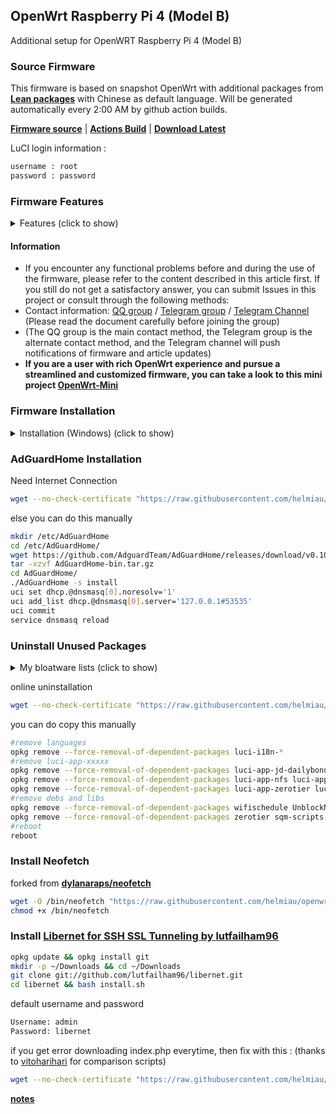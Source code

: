 ## OpenWrt Raspberry Pi 4 (Model B)
Additional setup for OpenWRT Raspberry Pi 4 (Model B)

### Source Firmware
This firmware is based on snapshot OpenWrt with additional packages from [**Lean packages**](https://github.com/coolsnowwolf/lede) with Chinese as default language. Will be generated automatically every 2:00 AM by github action builds.

[**Firmware source**](https://github.com/SuLingGG/OpenWrt-Rpi)  |  [**Actions Build**](https://github.com/SuLingGG/OpenWrt-Rpi/actions/workflows/build-rpi4-lean-openwrt.yml?query=is%3Asuccess)  |  [**Download Latest**](https://openwrt.cc/releases/targets/bcm27xx/bcm2711)

LuCI login information :
```sh
username : root
password : password
```

### Firmware Features

<details><summary>Features (click to show)</summary>
<p>

- Contains rich OpenWrt original LuCI plug-ins and community LuCI plug-ins
- Integrate most wired, wireless, 3G/4G network card drivers, no need to install additional
- Pre-install the latest version of Clash core and oh-my-zsh to minimize configuration costs
- Pre-install all kmod ipk software packages in the firmware, pre-configure the local opkg software source, keep away from kmod conflicts
- More comprehensive IPV6 support, the firmware built-in IPV6 CLI configuration tool, you can quickly install/uninstall/configure IPV6
- Pull the latest OpenWrt source code and community plug-in source code at 2:00 am every day to compile and provide split downloads to ensure that you always get the latest experience
- Provide packages-server (including WEB server package archive), which can quickly establish LAN software source under Windows
- For advanced users, provide OpenWrt Image Builder, OpenWrt SDK, OpenWrt Tool Chain, and dl archive files
Contains scientific Internet tools:
- The firmware supports the following scientific Internet tools: ①ShadowSocksR Plus+ ②Passwall ③OpenClash
- Among them, ShadowSocksR Plus+ in Offical version firmware is transplanted from Lean version source code.
- Both now support SS/SSR/V2ray/Trojan/Socks5 protocol, support Kcptun, support Netflix streaming, support link/subscription import node, Socks5 server, access control, automatic switching of failed nodes. Among them, Passwall additionally supports Brook and V2ray diversion.
- For OpenClash, the latest version of Clash core (clash/clash_tun/clash_game) has been pre-installed in the firmware, and it can be used out of the box without additional download.
- Support ad blocking AdGuard Home
```sh
Note: The advertisement blocking effect at the router level is not good. If you are very sensitive to advertisements, it is recommended to use the browser plug-in-level advertisement blocking plugin. In addition, ad blocking tools may severely affect internet speed.
```
- Support to unlock NetEase Cloud gray songs:
- Contains three schemes of Golang/Nodejs/cloud unlocking.
- Support Jingdong sign-in service, you can get 20+ golden beans/day unattended.
- Support Docker container arm and aarch64 (arm64) architecture images. Before pulling the image, please confirm that the image has the above architecture version and use the corresponding architecture tag to pull it.
- Support AirPlay2 and PCHiFi digital turntable remote control function, you can push music to the Raspberry Pi to play and control through the AirPlay feature.
- Support Samba/CIFSD/FTP/SFTP file transfer, support mounting Samba/NFS file system to local, support Syncthing and VerySync synchronization, support Rclone to mount network disk files to local.
- Support disk management, you can create/remove partitions and create Raid arrays with one click.
- Support file assistant / file browser (Filemanager) / Kodexplorer (Kodexplorer), can manage the files in OpenWrt online.
- Support Aria2 and Transmission download tools, you can download http/https/BT seeds/magnet links to Raspberry Pi.
- Support SSR server (libv/python), V2ray server, Brook server, Trojan server, PPTP VPN server, IPSec VPN server, OpenVPN server, N2N v2 VPN, ZeroTier, support OpenVPN client, PPTP/L2TP client, OpenConnect client, WireGuard VPN.
- Support DDNS (support Dnspod and Alibaba Cloud DDNS), SmartDNS, ARP binding.
- Support Frpc/NPS intranet penetration and Frps server.
- Support WeChat push (Server sauce), USB print server, KMS server, Wake-on-LAN, Thunderbird, Tianyi Family Cloud/Cloud Disk to speed up.
- Support SQM Qos, Socat, support udpspeeder and udp2raw acceleration, support SFE acceleration, bridge acceleration, IPV6 acceleration, FULLCONE NAT acceleration, BBR acceleration.
- Support multi-line multi-dial, load balancing, MWAN3 shunt assistant.

</p>
</details>

#### Information
- If you encounter any functional problems before and during the use of the firmware, please refer to the content described in this article first. If you still do not get a satisfactory answer, you can submit Issues in this project or consult through the following methods:
- Contact information: [QQ group](https://jq.qq.com/?_wv=1027&k=5RkQisS) / [Telegram group](https://t.me/joinchat/Fc-MpxcaH3mEPA4yOMtJPQ) / [Telegram Channel](https://t.me/beautifulapps) (Please read the document carefully before joining the group)
- (The QQ group is the main contact method, the Telegram group is the alternate contact method, and the Telegram channel will push notifications of firmware and article updates)
- **If you are a user with rich OpenWrt experience and pursue a streamlined and customized firmware, you can take a look to this mini project [OpenWrt-Mini](https://github.com/SuLingGG/OpenWrt-Mini)**

### Firmware Installation

<details><summary>Installation (Windows) (click to show)</summary>
<p>

- Download firmware which contain **sysupgrade** or **factory** words 
- Download [Rufus](https://github.com/pbatard/rufus/releases/download/v3.13/rufus-3.13p.exe)
- Insert SdCard
- Open Rufus
- Select disk (sdcard)
- Drag and drop downloaded firmware to Rufus window
- Start

</p>
</details>

### AdGuardHome Installation
Need Internet Connection
```sh
wget --no-check-certificate "https://raw.githubusercontent.com/helmiau/openwrt-rpi4-adds/main/adguardhome-install.sh" -P /root/ && cd /root && chmod 777 adguardhome-install.sh && bash adguardhome-install.sh
```
else you can do this manually
````sh
mkdir /etc/AdGuardHome
cd /etc/AdGuardHome/
wget https://github.com/AdguardTeam/AdGuardHome/releases/download/v0.105.1/AdGuardHome_linux_arm64.tar.gz -O AdGuardHome-bin.tar.gz
tar -xzvf AdGuardHome-bin.tar.gz
cd AdGuardHome/
./AdGuardHome -s install
uci set dhcp.@dnsmasq[0].noresolv='1'
uci add_list dhcp.@dnsmasq[0].server='127.0.0.1#53535'
uci commit
service dnsmasq reload
````
### Uninstall Unused Packages

<details><summary>My bloatware lists (click to show)</summary>
<p>
  
```sh
All languages
luci-app-jd-dailybonus
luci-app-serverchan
luci-app-wifischedule
luci-app-uugamebooster
luci-app-mentohust
luci-app-unblockmusic
luci-app-familycloud
luci-app-frpc
luci-app-frps
luci-app-baidupcs-web
luci-app-filebrowser
luci-app-kodexplorer 
luci-app-ps3netsrv 
luci-app-amule 
luci-app-syncthing 
luci-app-nft-qos 
vsftpd-alt
luci-app-nfs 
luci-app-gowebdav 
luci-app-minidlna 
luci-app-mjpg-streamer 
luci-app-music-remote-center 
luci-app-syncdial 
luci-app-flowoffload 
luci-app-netdata 
luci-app-smartdns 
luci-app-accesscontrol 
luci-app-xlnetacc 
luci-app-shairplay 
luci-app-rclone 
luci-app-socat 
luci-app-udpxy 
luci-app-watchcat 
luci-app-nps
luci-app-zerotier 
luci-app-sqm 
luci-app-tinyproxy 
luci-app-haproxy-tcp 
luci-app-wol 
luci-app-transmission 
luci-app-fileassistant 
luci-app-filetransfer 
luci-app-ssr-mudb-server 
luci-app-guest-wifi 
luci-app-v2ray-server 
luci-app-vsftpd 
luci-app-adguardhome
```

</p>
</details>

online uninstallation
```sh
wget --no-check-certificate "https://raw.githubusercontent.com/helmiau/openwrt-rpi4-adds/main/uninstall-unused-packages.sh" -P /root/ && cd /root && chmod 777 uninstall-unused-packages.sh && bash uninstall-unused-packages.sh
```
you can do copy this manually
`````sh
#remove languages
opkg remove --force-removal-of-dependent-packages luci-i18n-*
#remove luci-app-xxxxx
opkg remove --force-removal-of-dependent-packages luci-app-jd-dailybonus luci-app-serverchan luci-app-wifischedule luci-app-uugamebooster luci-app-mentohust luci-app-unblockmusic luci-app-familycloud luci-app-frpc luci-app-frps luci-app-baidupcs-web luci-app-filebrowser luci-app-kodexplorer luci-app-ps3netsrv amule luci-app-amule luci-app-syncthing luci-app-nft-qos vsftpd-alt
opkg remove --force-removal-of-dependent-packages luci-app-nfs luci-app-gowebdav luci-app-minidlna luci-app-mjpg-streamer luci-app-music-remote-center luci-app-syncdial luci-app-flowoffload luci-app-netdata luci-app-smartdns luci-app-accesscontrol luci-app-xlnetacc luci-app-shairplay luci-app-rclone luci-app-socat luci-app-udpxy luci-app-watchcat luci-app-nps
opkg remove --force-removal-of-dependent-packages luci-app-zerotier luci-app-sqm luci-app-tinyproxy luci-app-haproxy-tcp luci-app-wol luci-app-transmission luci-app-fileassistant luci-app-filetransfer luci-app-ssr-mudb-server luci-app-guest-wifi luci-app-v2ray-server luci-app-vsftpd luci-app-adguardhome
#remove debs and libs
opkg remove --force-removal-of-dependent-packages wifischedule UnblockNeteaseMusic UnblockNeteaseMusicGo frpc frps baidupcs-web ps3netsrv syncthing nft-qos nfs-kernel-server nfs-kernel-server-utils nfs-utils nfs-utils-libs gowebdav forked-daapd minidlna mjpg-streamer netdata smartdns shairplay shairport-sync-openssl rclone rclone-ng rclone-webui-react socat udpxy watchcat etherwake
opkg remove --force-removal-of-dependent-packages zerotier sqm-scripts tinyproxy haproxy wol transmission-daemon-openssl transmission-web-control adguardhome
#reboot
reboot

`````

### Install Neofetch
forked from [**dylanaraps/neofetch**](https://github.com/dylanaraps/neofetch) 
```sh
wget -O /bin/neofetch "https://raw.githubusercontent.com/helmiau/openwrt-rpi4-adds/main/neopet"
chmod +x /bin/neofetch
```

### Install [**Libernet for SSH SSL Tunneling by lutfailham96**](https://github.com/lutfailham96/libernet)
```sh
opkg update && opkg install git
mkdir -p ~/Downloads && cd ~/Downloads
git clone git://github.com/lutfailham96/libernet.git
cd libernet && bash install.sh

```

default username and password
```sh
Username: admin
Password: libernet
```

if you get error downloading index.php everytime, then fix with this : (thanks to [vitoharihari](https://github.com/vitoharhari/xderm-mini-gui) for comparison scripts)
```sh
wget --no-check-certificate "https://raw.githubusercontent.com/helmiau/openwrt-rpi4-adds/main/fix-xderm-libernet-gui" -P /root/ && chmod 777 /root/fix-xderm-libernet-gui && bash fix-xderm-libernet-gui

```



[**notes**](links)
